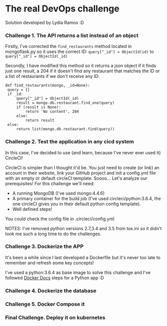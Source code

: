 # The real DevOps challenge 
Solution developed by Lydia Ramos :D 

### Challenge 1. The API returns a list instead of an object

Firstly, I've corrected the `find_restaurants` method located in mongoflask.py so it uses the correct ID:
    `query["_id"] = ObjectId(id)` to `query["_id"] = ObjectId(_id)`

Secondly, I have modified this method so it returns a json object if it finds just one result, a 204 if it doesn't find any restaurant 
that matches the ID or a list of restaurants if we don't receive any ID:

    def find_restaurants(mongo, _id=None):
     query = {}
     if _id:
         query["_id"] = ObjectId(_id)
         result = mongo.db.restaurant.find_one(query)
         if (result is None):
             return 'No content', 204
         else:
             return result
     else:
         return list(mongo.db.restaurant.find(query))

### Challenge 2. Test the application in any cicd system

In this case, I've decided to use (and learn, because I've never ever used it) CircleCI!

CircleCI is simpler than I thought it'd be. You just need to create (or link) an account in their website, 
link your GitHub project and init a config.yml file with an empty or default circleCI template. 
Soooo... Let's analyze our prerequisites! For this challenge we'll need:
- A running MongoDB (I've used mongo:4.4.6)
- A primary container for the build job (I've used circleci/python:3.6.4, the one circleCI gives you in their default python config template). 
- Well defined steps! 

You could check the config file in .circleci/config.yml

NOTES: I've removed python versions 2.7,3.4 and 3.5 from tox.ini so it didn't took me such a long time to do the challenges.

### Challenge 3. Dockerize the APP

It's been a while since I last developed a Dockerfile but it's never too late to remember and refresh some key concepts!

I've used a python:3.6.4 as base image to solve this challenge and I've followed [Docker Docs](https://docs.docker.com/language/python/build-images/)
 steps for a Python app :D 

### Challenge 4. Dockerize the database

### Challenge 5. Docker Compose it

### Final Challenge. Deploy it on kubernetes
